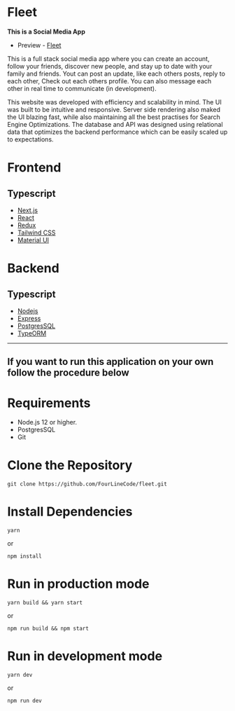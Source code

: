 # Fleet

**This is a Social Media App**

-   Preview - [Fleet](https://fleetit.herokuapp.com/)

This is a full stack social media app where you can create an account, follow your friends, discover new people,
and stay up to date with your family and friends. Yout can post an update, like each others posts, reply to each other,
Check out each others profile. You can also message each other in real time to communicate (in development).

This website was developed with efficiency and scalability in mind. The UI was built to be intuitive and responsive.
Server side rendering also maked the UI blazing fast, while also maintaining all the best practises for Search Engine Optimizations.
The database and API was designed using relational data that optimizes the backend performance which can be easily scaled up to expectations.

# Frontend

## Typescript

-   [Next.js](https://nextjs.org/)
-   [React](https://reactjs.org)
-   [Redux](https://redux.js.org)
-   [Tailwind CSS](https://tailwindcss.com/)
-   [Material UI](https://material-ui.com/)

# Backend

## Typescript

-   [Nodejs](https://nodejs.org/en/)
-   [Express](http://expressjs.com/)
-   [PostgresSQL](https://www.postgresql.org/)
-   [TypeORM](https://typeorm.io/)

---

## If you want to run this application on your own follow the procedure below

# Requirements

-   Node.js 12 or higher.
-   PostgresSQL
-   Git

# Clone the Repository

```
git clone https://github.com/FourLineCode/fleet.git
```

# Install Dependencies

```
yarn
```

or

```
npm install
```

# Run in production mode

```
yarn build && yarn start
```

or

```
npm run build && npm start
```

# Run in development mode

```
yarn dev
```

or

```
npm run dev
```

